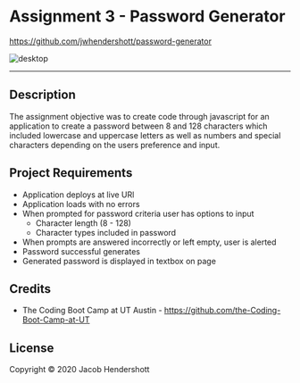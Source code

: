 # Assignment 3 -  Password Generator
https://github.com/jwhendershott/password-generator

![desktop](https://user-images.githubusercontent.com/70990105/103386840-5978c880-4ac6-11eb-80cb-492ca1a28d9f.gif)

<hr>

## Description

The assignment objective was to create code through javascript for an application to create a password between 8 and 128 characters which included lowercase and uppercase letters as well as numbers and special characters depending on the users preference and input.

## Project Requirements

* Application deploys at live URl
* Application loads with no errors
* When prompted for password criteria user has options to input
    * Character length (8 - 128)
    * Character types included in password
* When prompts are answered incorrectly or left empty, user is alerted
* Password successful generates
* Generated password is displayed in textbox on page

## Credits

* The Coding Boot Camp at UT Austin - https://github.com/the-Coding-Boot-Camp-at-UT

## License

Copyright © 2020 Jacob Hendershott